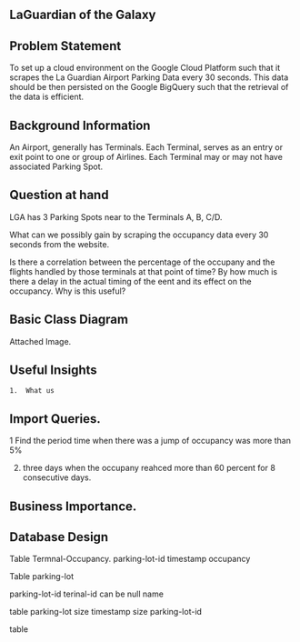 ## LaGuardian of the Galaxy 

## Problem Statement

To set up a cloud environment on the Google Cloud Platform such that it scrapes the La Guardian Airport Parking Data every 30 seconds. This data should be then persisted on the Google BigQuery such that the retrieval of the data is efficient.


## Background Information

An Airport, generally has Terminals. Each Terminal, serves as an entry or exit point to one or group of Airlines. Each Terminal may or may not have associated Parking Spot.

## Question at hand

LGA has 3 Parking Spots near to the Terminals A, B, C/D. 

What can we possibly gain by scraping the occupancy data every 30 seconds from the website. 

Is there a correlation between the percentage of the occupany and the flights handled by those terminals at that point of time? By how much is there a delay in the actual timing of the eent and its effect on the occupancy. Why is this useful? 



## Basic Class Diagram

Attached Image.


## Useful Insights

	1.	What us 


## Import Queries.

1 Find the period time when there was a jump of occupancy was more than 5%

2. three days when the occupany reahced more than 60 percent for 8  consecutive days.





## Business Importance.



## Database Design

Table Termnal-Occupancy.
parking-lot-id
timestamp
occupancy 


Table parking-lot

parking-lot-id 
terinal-id  can be null
name


table parking-lot size
timestamp 
size
parking-lot-id



table 
